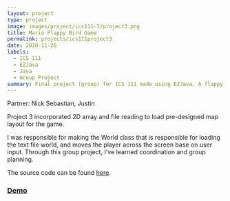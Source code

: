 ```yaml
---
layout: project
type: project
image: images/project/ics111-3/project3.png
title: Mario Flappy Bird Game
permalink: projects/ics111project3
date: 2018-11-26
labels:
  - ICS 111
  - EZJava
  - Java
  - Group Project
summary: Final project (group) for ICS 111 made using EZJava. A flappy bird style mario universe themed game.
---
```

Partner: Nick Sebastian, Justin

Project 3 incorporated 2D array and file reading to load pre-designed map layout for the game.

I was responsible for making the World class that is responsible for loading the text file world, and moves the player across the screen base on user input. Through this group project, I've learned coordination and group planning.

The source code can be found [here](https://github.com/JunM1ao/ICS-111-Project-3).

### [Demo](https://youtu.be/mLztFxiPXHQ)
<div class="ui embed" data-source="youtube" data-id="mLztFxiPXHQ">
</div>
